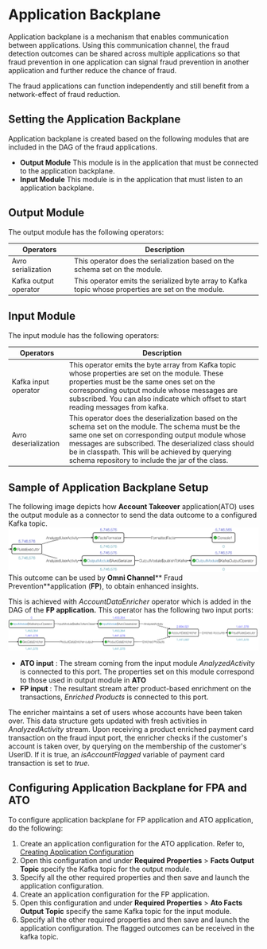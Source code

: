 # Application Backplane

Application backplane is a mechanism that enables communication between applications. Using this communication channel, the fraud detection outcomes can be shared across multiple applications so that fraud prevention in one application can signal fraud prevention in another application and further reduce the chance of fraud.

 The fraud applications can function independently and still benefit from a network-effect of fraud reduction.

## Setting the Application Backplane

Application backplane is created based on the following modules that are included in the DAG of the fraud applications.

- **Output Module**
This module is in the application that must be connected to the application backplane.
- **Input Module**
This module is in the application that must listen to an application backplane.

## Output Module

The output module has the following operators:

| **Operators** | **Description** |
| --- | --- |
| Avro serialization | This operator does the serialization based on the schema set on the module. |
| Kafka output operator | This operator emits the serialized byte array to Kafka topic whose properties are set on the module. |

## Input Module

The input module has the following operators:

| **Operators** | **Description** |
| --- | --- |
| Kafka input operator | This operator emits the byte array from Kafka topic whose properties are set on the module. These properties must be the same ones set on the corresponding output module whose messages are subscribed. You can also indicate which offset to start reading messages from kafka. |
| Avro deserialization | This operator does the deserialization based on  the schema set on the module. The schema must be the same one set on corresponding output module whose messages are subscribed. The deserialized class should be in classpath. This will be achieved by querying schema repository to include the jar of the class. |

## Sample of Application Backplane Setup

The following image depicts how **Account Takeover** application(ATO) uses the output module as a connector to send the data outcome to a configured Kafka topic.
![](images/image1.png)
This outcome can be used by **Omni Channel**** Fraud Prevention**application (**FP**), to obtain enhanced insights.

This is achieved with _AccountDataEnricher_ operator which is added in the DAG of the **FP application.** This operator has the following two input ports:
![](images/image2.png)

- **ATO input** : The stream coming from the input module _AnalyzedActivity_ is connected to this port. The properties set on this module correspond to those used in output module in **ATO**
- **FP input** : The resultant stream after product-based enrichment on the transactions, _Enriched Products_ is connected to this port.

The enricher maintains a set of users whose accounts have been taken over. This data structure gets updated with fresh activities in _AnalyzedActivity_ stream. Upon receiving a product enriched payment card transaction on the fraud input port, the enricher checks if the customer's account is taken over, by querying on the membership of the customer&#39;s UserID. If it is true, an _isAccountFlagged_ variable of payment card transaction is set to _true_.

## Configuring Application Backplane for FPA and ATO

To configure application backplane for FP application and ATO application, do the following:

1. Create an application configuration for the ATO application. Refer to, [Creating Application Configuration](application_configurations.md)
2. Open this configuration and under **Required Properties** > **Facts Output Topic** specify the Kafka topic for the output module.
3. Specify all the other required properties and then save and launch the application configuration.
4. Create an application configuration for the FP application.
5. Open this configuration and under **Required Properties** > **Ato Facts Output Topic** specify the same Kafka topic for the input module.
6. Specify all the other required properties and then save and launch the application configuration.  The flagged outcomes can be received in the kafka topic.
